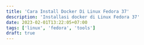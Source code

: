 ```yaml
---
title: 'Cara Install Docker Di Linux Fedora 37'
description: 'Installasi docker di Linux Fedora 37'
date: 2023-02-01T13:22:05+07:00
tags: ['linux', 'fedora', 'tools']
draft: true
---
```

